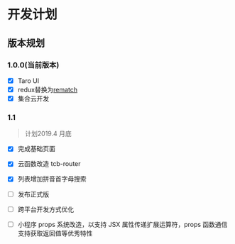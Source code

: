 # 开发计划

## 版本规划

### 1.0.0(当前版本)
- [x] Taro UI
- [x] redux替换为[rematch](https://github.com/rematch/rematch)
- [x] 集合云开发

### 1.1

> 计划2019.4 月底

- [x] 完成基础页面
- [x] 云函数改造 tcb-router
- [x] 列表增加拼音首字母搜索
- [ ] 发布正式版
- [ ] 跨平台开发方式优化
- [ ] 小程序 props 系统改造，以支持 JSX 属性传递扩展运算符，props 函数通信支持获取返回值等优秀特性

